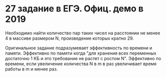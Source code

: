 # 27 задание в ЕГЭ. Офиц. демо в 2019

Необходимо найти количество пар таких чисел на расстоянии не менее 4 в массиве размером N, произведение которых кратно 29.

Оригинальное задание подразумевает эффективность по времени и памяти. Эффективно по памяти когда "для хранения всех переменных достаточно 1 КБ и это требование не растет с ростом N". Эффективно по времени, если увеличение количества N в m в раз увеличивает время работы в m и менее раз.
